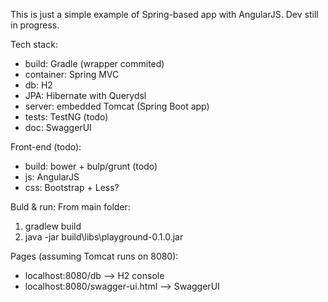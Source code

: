 This is just a simple example of Spring-based app with AngularJS. Dev still in progress.

Tech stack:
- build: Gradle (wrapper commited)
- container: Spring MVC
- db: H2
- JPA: Hibernate with Querydsl
- server: embedded Tomcat (Spring Boot app)
- tests: TestNG (todo)
- doc: SwaggerUI

Front-end (todo):
- build: bower + bulp/grunt (todo)
- js: AngularJS
- css: Bootstrap + Less?

Buld & run:
From main folder:
1. gradlew build
2. java -jar build\libs\playground-0.1.0.jar

Pages (assuming Tomcat runs on 8080):
- localhost:8080/db --> H2 console
- localhost:8080/swagger-ui.html --> SwaggerUI
